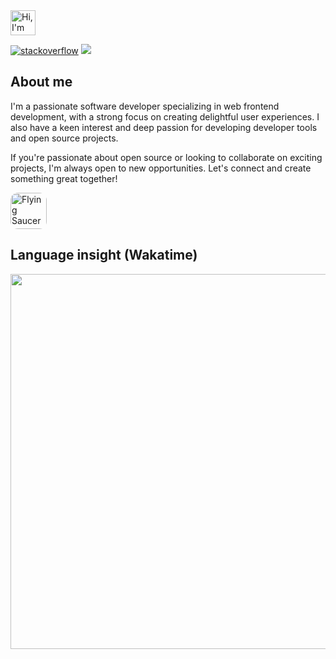 <img src="https://raw.githubusercontent.com/Tarikul-Islam-Anik/Animated-Fluent-Emojis/master/Emojis/Activities/Jack-O-Lantern.png" alt="Hi, I'm Zeyar Paing" width="40" height="40" />

[<img src="https://img.shields.io/stackexchange/stackoverflow/r/12284746?color=orange&label=reputation&logo=stackoverflow&style=for-the-badge" alt="stackoverflow" />](https://stackoverflow.com/users/12284746/zeyar-paing)
![](https://komarev.com/ghpvc/?username=ZeyarPaing&style=for-the-badge)

## About me

I'm a passionate software developer specializing in web frontend development, with a strong focus on creating delightful user experiences. I also have a keen interest and deep passion for developing developer tools and open source projects.

If you're passionate about open source or looking to collaborate on exciting projects, I'm always open to new opportunities. Let's connect and create something great together!

[<img src="https://rezeve.zendesk.com/embeddable/avatars/17312822610713" alt="Flying Saucer" width="58" height="58" style="border-radius: 12px" />](https://rezeve.com/)

<!-- ![Tech Stack](https://skillicons.dev/icons?i=ts,js,react,vuejs,flutter,nextjs,redux,tailwind,prisma,nodejs,go,neovim&perline=6) -->
<!-- 
## <img src="https://raw.githubusercontent.com/Tarikul-Islam-Anik/Animated-Fluent-Emojis/master/Emojis/Objects/Bar%20Chart.png" alt="Bar chart" width="28" height="28" /> GitHub stats

![](https://github-readme-stats.vercel.app/api?username=ZeyarPaing&theme=dark&hide_border=false&include_all_commits=true&count_private=true)<br/>

![](https://github-readme-stats.vercel.app/api/top-langs/?username=ZeyarPaing&theme=dark&hide_border=false&include_all_commits=true&count_private=true&layout=compact&exclude_repo=react-tailwind-boilar)
 -->
 
## Language insight (Wakatime)
<img src="https://wakatime.com/share/@zeyarpaing/b697d3a0-175a-475b-b2c9-db6d1b0293ab.svg" width="600" />
